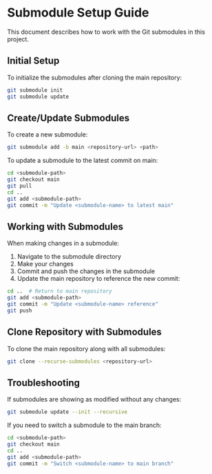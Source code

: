 # Submodule Setup Guide

This document describes how to work with the Git submodules in this project.

## Initial Setup

To initialize the submodules after cloning the main repository:

```bash
git submodule init
git submodule update
```

## Create/Update Submodules

To create a new submodule:

```bash
git submodule add -b main <repository-url> <path>
```

To update a submodule to the latest commit on main:

```bash
cd <submodule-path>
git checkout main
git pull
cd ..
git add <submodule-path>
git commit -m "Update <submodule-name> to latest main"
```

## Working with Submodules

When making changes in a submodule:

1. Navigate to the submodule directory
2. Make your changes
3. Commit and push the changes in the submodule
4. Update the main repository to reference the new commit:

```bash
cd ..  # Return to main repository
git add <submodule-path>
git commit -m "Update <submodule-name> reference"
git push
```

## Clone Repository with Submodules

To clone the main repository along with all submodules:

```bash
git clone --recurse-submodules <repository-url>
```

## Troubleshooting

If submodules are showing as modified without any changes:

```bash
git submodule update --init --recursive
```

If you need to switch a submodule to the main branch:

```bash
cd <submodule-path>
git checkout main
cd ..
git add <submodule-path>
git commit -m "Switch <submodule-name> to main branch"
```